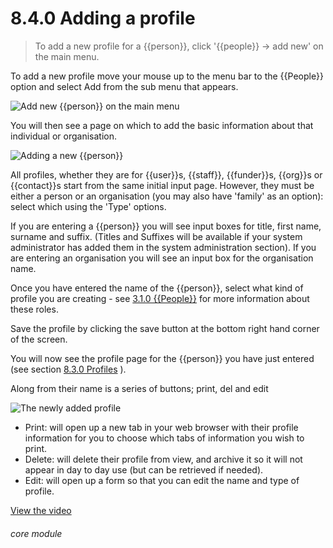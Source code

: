 # 8.4.0    Adding a profile

> To add a new profile for a {{person}}, click '{{people}} -> add new' on the main menu. 

To add a new profile move your mouse up to the menu bar to the {{People}} option and select Add from the sub menu that appears.

![Add new {{person}} on the main menu]({{imgpath}}45a.png)

You will then see a page on which to add the basic information about that individual or organisation.

![Adding a new {{person}}]({{imgpath}}45b.png)

All profiles, whether they are for {{user}}s, {{staff}}, {{funder}}s, {{org}}s or {{contact}}s start from the same initial input page. However, they must be either a person or an organisation (you may also have 'family' as an option): select which using the 'Type' options.

If you are entering a {{person}} you will see input boxes for title, first name, surname and suffix. (Titles and Suffixes will be available if your system administrator has added them in the system administration section). If you are entering an organisation you will see an input box for the organisation name.

Once you have entered the name of the {{person}}, select what kind of profile you are creating - see [3.1.0  {{People}}](/help/index/v/{{version}}/p/3.1.0) for more information about these roles. 

Save the profile by clicking the save button at the bottom right hand corner of the screen.

You will now see the profile page for the {{person}} you have just entered (see section [8.3.0  Profiles](/help/index/v/{{version}}/p/8.3.0) ). 

Along from their name is a series of buttons; print, del and edit

![The newly added profile]({{imgpath}}45c.png)

  * Print: will open up a new tab in your web browser with their profile information for you to choose which tabs of information you wish to print.
  * Delete: will delete their profile from view, and archive it so it will not appear in day to day use (but can be retrieved if needed).
  * Edit: will open up a form so that you can edit the name and type of profile. 

[View the video](/help/video/id/8)
###### core module

